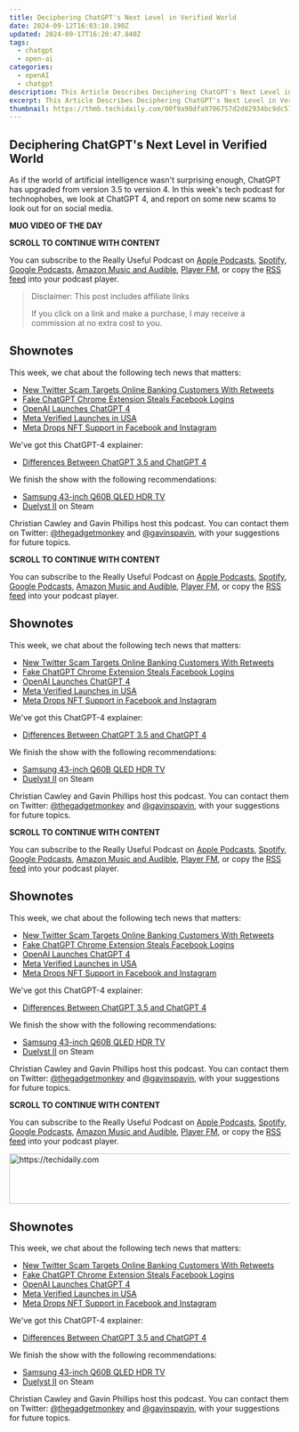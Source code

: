 ```yaml
---
title: Deciphering ChatGPT's Next Level in Verified World
date: 2024-09-12T16:03:10.190Z
updated: 2024-09-17T16:20:47.840Z
tags:
  - chatgpt
  - open-ai
categories:
  - openAI
  - chatgpt
description: This Article Describes Deciphering ChatGPT's Next Level in Verified World
excerpt: This Article Describes Deciphering ChatGPT's Next Level in Verified World
thumbnail: https://thmb.techidaily.com/00f9a98dfa9706757d2d82934bc9dc5159ac52a4f0751dc6a02d7459f2560fde.jpg
---
```


## Deciphering ChatGPT's Next Level in Verified World

 As if the world of artificial intelligence wasn't surprising enough, ChatGPT has upgraded from version 3.5 to version 4\. In this week's tech podcast for technophobes, we look at ChatGPT 4, and report on some new scams to look out for on social media.

**MUO VIDEO OF THE DAY**

**SCROLL TO CONTINUE WITH CONTENT**

 You can subscribe to the Really Useful Podcast on [Apple Podcasts](https://podcasts.apple.com/gb/podcast/the-really-useful-podcast/id1437847131?mt=2), [Spotify](https://open.spotify.com/show/283gDxLd6OTNEpRq6tN7ha), [Google Podcasts](https://www.google.com/podcasts?feed=aHR0cHM6Ly9hbmNob3IuZm0vcy8zMWJlNDcwL3BvZGNhc3QvcnNz), [Amazon Music and Audible](https://music.amazon.co.uk/podcasts/20ab73d4-5da2-46c7-a17f-dc6eb39bdb48/The-Really-Useful-Podcast), [Player FM](https://player.fm/series/the-really-useful-podcast-2491856), or copy the [RSS feed](https://feeds.transistor.fm/the-really-useful-podcast) into your podcast player.

>  Disclaimer: This post includes affiliate links
>
>  If you click on a link and make a purchase, I may receive a commission at no extra cost to you.
>

## Shownotes

 This week, we chat about the following tech news that matters:

* [New Twitter Scam Targets Online Banking Customers With Retweets](https://www.makeuseof.com/twitter-scam-preys-on-banking-customers/)
* [Fake ChatGPT Chrome Extension Steals Facebook Logins](https://www.makeuseof.com/fake-chatgpt-chrome-extension-steals-facebook-logins/)
* [OpenAI Launches ChatGPT 4](https://www.makeuseof.com/openai-launches-gpt-4-artificial-intelligence-model/)
* [Meta Verified Launches in USA](https://www.makeuseof.com/meta-verified-launches-us/)
* [Meta Drops NFT Support in Facebook and Instagram](https://www.makeuseof.com/meta-drops-nft-support-instagram-facebook/)

 We've got this ChatGPT-4 explainer:

* [Differences Between ChatGPT 3.5 and ChatGPT 4](https://www.makeuseof.com/gpt-4-vs-gpt-35-differences-explained/)

 We finish the show with the following recommendations:

* [Samsung 43-inch Q60B QLED HDR TV](https://shop-links.co/link/?exclusive=1&publisher_slug=itechdaily19598&url=https%3A%2F%2Fwww.samsung.com%2Fuk%2Ftvs%2Fqled-tv%2Fq60b-43-inch-qled-4k-smart-tv-qe43q60bauxxu%2F)
* [Duelyst II](https://store.steampowered.com/app/2004320/Duelyst%5FII/) on Steam

 Christian Cawley and Gavin Phillips host this podcast. You can contact them on Twitter: [@thegadgetmonkey](https://twitter.com/thegadgetmonkey) and [@gavinspavin](https://twitter.com/gavinspavin), with your suggestions for future topics.

**SCROLL TO CONTINUE WITH CONTENT**

 You can subscribe to the Really Useful Podcast on [Apple Podcasts](https://podcasts.apple.com/gb/podcast/the-really-useful-podcast/id1437847131?mt=2), [Spotify](https://open.spotify.com/show/283gDxLd6OTNEpRq6tN7ha), [Google Podcasts](https://www.google.com/podcasts?feed=aHR0cHM6Ly9hbmNob3IuZm0vcy8zMWJlNDcwL3BvZGNhc3QvcnNz), [Amazon Music and Audible](https://music.amazon.co.uk/podcasts/20ab73d4-5da2-46c7-a17f-dc6eb39bdb48/The-Really-Useful-Podcast), [Player FM](https://player.fm/series/the-really-useful-podcast-2491856), or copy the [RSS feed](https://feeds.transistor.fm/the-really-useful-podcast) into your podcast player.

## Shownotes

 This week, we chat about the following tech news that matters:

* [New Twitter Scam Targets Online Banking Customers With Retweets](https://www.makeuseof.com/twitter-scam-preys-on-banking-customers/)
* [Fake ChatGPT Chrome Extension Steals Facebook Logins](https://www.makeuseof.com/fake-chatgpt-chrome-extension-steals-facebook-logins/)
* [OpenAI Launches ChatGPT 4](https://www.makeuseof.com/openai-launches-gpt-4-artificial-intelligence-model/)
* [Meta Verified Launches in USA](https://www.makeuseof.com/meta-verified-launches-us/)
* [Meta Drops NFT Support in Facebook and Instagram](https://www.makeuseof.com/meta-drops-nft-support-instagram-facebook/)

 We've got this ChatGPT-4 explainer:

* [Differences Between ChatGPT 3.5 and ChatGPT 4](https://www.makeuseof.com/gpt-4-vs-gpt-35-differences-explained/)

 We finish the show with the following recommendations:

* [Samsung 43-inch Q60B QLED HDR TV](https://shop-links.co/link/?exclusive=1&publisher_slug=itechdaily19598&url=https%3A%2F%2Fwww.samsung.com%2Fuk%2Ftvs%2Fqled-tv%2Fq60b-43-inch-qled-4k-smart-tv-qe43q60bauxxu%2F)
* [Duelyst II](https://store.steampowered.com/app/2004320/Duelyst%5FII/) on Steam

 Christian Cawley and Gavin Phillips host this podcast. You can contact them on Twitter: [@thegadgetmonkey](https://twitter.com/thegadgetmonkey) and [@gavinspavin](https://twitter.com/gavinspavin), with your suggestions for future topics.

**SCROLL TO CONTINUE WITH CONTENT**

 You can subscribe to the Really Useful Podcast on [Apple Podcasts](https://podcasts.apple.com/gb/podcast/the-really-useful-podcast/id1437847131?mt=2), [Spotify](https://open.spotify.com/show/283gDxLd6OTNEpRq6tN7ha), [Google Podcasts](https://www.google.com/podcasts?feed=aHR0cHM6Ly9hbmNob3IuZm0vcy8zMWJlNDcwL3BvZGNhc3QvcnNz), [Amazon Music and Audible](https://music.amazon.co.uk/podcasts/20ab73d4-5da2-46c7-a17f-dc6eb39bdb48/The-Really-Useful-Podcast), [Player FM](https://player.fm/series/the-really-useful-podcast-2491856), or copy the [RSS feed](https://feeds.transistor.fm/the-really-useful-podcast) into your podcast player.

## Shownotes

 This week, we chat about the following tech news that matters:

* [New Twitter Scam Targets Online Banking Customers With Retweets](https://www.makeuseof.com/twitter-scam-preys-on-banking-customers/)
* [Fake ChatGPT Chrome Extension Steals Facebook Logins](https://www.makeuseof.com/fake-chatgpt-chrome-extension-steals-facebook-logins/)
* [OpenAI Launches ChatGPT 4](https://www.makeuseof.com/openai-launches-gpt-4-artificial-intelligence-model/)
* [Meta Verified Launches in USA](https://www.makeuseof.com/meta-verified-launches-us/)
* [Meta Drops NFT Support in Facebook and Instagram](https://www.makeuseof.com/meta-drops-nft-support-instagram-facebook/)

 We've got this ChatGPT-4 explainer:

* [Differences Between ChatGPT 3.5 and ChatGPT 4](https://www.makeuseof.com/gpt-4-vs-gpt-35-differences-explained/)

 We finish the show with the following recommendations:

* [Samsung 43-inch Q60B QLED HDR TV](https://shop-links.co/link/?exclusive=1&publisher_slug=itechdaily19598&url=https%3A%2F%2Fwww.samsung.com%2Fuk%2Ftvs%2Fqled-tv%2Fq60b-43-inch-qled-4k-smart-tv-qe43q60bauxxu%2F)
* [Duelyst II](https://store.steampowered.com/app/2004320/Duelyst%5FII/) on Steam

 Christian Cawley and Gavin Phillips host this podcast. You can contact them on Twitter: [@thegadgetmonkey](https://twitter.com/thegadgetmonkey) and [@gavinspavin](https://twitter.com/gavinspavin), with your suggestions for future topics.

**SCROLL TO CONTINUE WITH CONTENT**

 You can subscribe to the Really Useful Podcast on [Apple Podcasts](https://podcasts.apple.com/gb/podcast/the-really-useful-podcast/id1437847131?mt=2), [Spotify](https://open.spotify.com/show/283gDxLd6OTNEpRq6tN7ha), [Google Podcasts](https://www.google.com/podcasts?feed=aHR0cHM6Ly9hbmNob3IuZm0vcy8zMWJlNDcwL3BvZGNhc3QvcnNz), [Amazon Music and Audible](https://music.amazon.co.uk/podcasts/20ab73d4-5da2-46c7-a17f-dc6eb39bdb48/The-Really-Useful-Podcast), [Player FM](https://player.fm/series/the-really-useful-podcast-2491856), or copy the [RSS feed](https://feeds.transistor.fm/the-really-useful-podcast) into your podcast player.

<!-- affiliate ads begin -->
<a href="https://appsumo.8odi.net/c/5597632/2123733/7443" target="_top" id="2123733">
  <img src="//a.impactradius-go.com/display-ad/7443-2123733" border="0" alt="https://techidaily.com" width="728" height="90"/>
</a>
<img height="0" width="0" src="https://appsumo.8odi.net/i/5597632/2123733/7443" style="position:absolute;visibility:hidden;" border="0" />
<!-- affiliate ads end -->

## Shownotes

 This week, we chat about the following tech news that matters:

* [New Twitter Scam Targets Online Banking Customers With Retweets](https://www.makeuseof.com/twitter-scam-preys-on-banking-customers/)
* [Fake ChatGPT Chrome Extension Steals Facebook Logins](https://www.makeuseof.com/fake-chatgpt-chrome-extension-steals-facebook-logins/)
* [OpenAI Launches ChatGPT 4](https://www.makeuseof.com/openai-launches-gpt-4-artificial-intelligence-model/)
* [Meta Verified Launches in USA](https://www.makeuseof.com/meta-verified-launches-us/)
* [Meta Drops NFT Support in Facebook and Instagram](https://www.makeuseof.com/meta-drops-nft-support-instagram-facebook/)

 We've got this ChatGPT-4 explainer:

* [Differences Between ChatGPT 3.5 and ChatGPT 4](https://www.makeuseof.com/gpt-4-vs-gpt-35-differences-explained/)

 We finish the show with the following recommendations:

* [Samsung 43-inch Q60B QLED HDR TV](https://shop-links.co/link/?exclusive=1&publisher_slug=itechdaily19598&url=https%3A%2F%2Fwww.samsung.com%2Fuk%2Ftvs%2Fqled-tv%2Fq60b-43-inch-qled-4k-smart-tv-qe43q60bauxxu%2F)
* [Duelyst II](https://store.steampowered.com/app/2004320/Duelyst%5FII/) on Steam

 Christian Cawley and Gavin Phillips host this podcast. You can contact them on Twitter: [@thegadgetmonkey](https://twitter.com/thegadgetmonkey) and [@gavinspavin](https://twitter.com/gavinspavin), with your suggestions for future topics.

<ins class="adsbygoogle"
     style="display:block"
     data-ad-format="autorelaxed"
     data-ad-client="ca-pub-7571918770474297"
     data-ad-slot="1223367746"></ins>

<ins class="adsbygoogle"
     style="display:block"
     data-ad-client="ca-pub-7571918770474297"
     data-ad-slot="8358498916"
     data-ad-format="auto"
     data-full-width-responsive="true"></ins>



